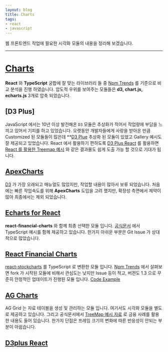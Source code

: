 ```yaml
---
layout: blog
title: Charts
tags:
- react
- javascript
---
```


웹 프론트엔드 작업에 필요한 시각화 모듈의 내용을 정리해 보겠습니다.

<hr>

# [Charts](https://en.wikipedia.org/wiki/Comparison_of_JavaScript_charting_libraries)

**React** 와 **TypeScript** 궁합에 잘 맞는 라이브러리 들 중 [Npm Trends](https://www.npmtrends.com/apexcharts-vs-chart.js-vs-d3-vs-echarts-vs-nvd3-vs-plotly.js-vs-recharts-vs-react-d3) 를 기준으로 비교 분석을 진행 하였습니다. 압도적 우위를 보여주는 모듈들은 <span style="color:var(--accent);">**d3, chart.js, echarts.js**</span> 3개로 압축 되었습니다.

## [D3 Plus]

JavaScript 에서는 10년 이상 발전해온 `D3` 모듈은 추상화가 적어서 작업량에 부담을 느끼고 있어서 기피를 하고 있었습니다. 오랫동안 개발자들에게 사랑을 받아온 만큼 Customized 된 모듈들이 많은데 **[D3 Plue](https://d3plus.org/?path=/story/advanced-treemap--small-data-threshold) 추상화 된 모듈이 있었고 Gallery 예시도 잘 제공되고 있었습니다. React 에서 활용하기 편하도록 [D3 Plus React](https://www.npmjs.com/package/d3plus-react) 를 활용하면
[React 를 활용한 Treemap 예시](https://github.com/ibrahimazam11/d3plus_treeMap_React) 와 같은 결과물도 쉽게 도출 가능 할 것으로 기대가 됩니다.

## [ApexCharts](https://apexcharts.com/react-chart-demos/treemap-charts/distributed/)

<span style="color:var(--accent);">[D3](https://www.npmjs.com/package/d3)</span> 가 가장 오래되고 매뉴얼도 많았지만, 작업할 내용이 많아서 보류 되었습니다. 처음에는 빠른 작업속도를 위해  **ApexCharts** 도입을 고려 했지만, 확장성 측면에서 제약이 많아 최종에서는 제외 되었습니다. 

## [Echarts for React](https://github.com/hustcc/echarts-for-react)

<span style="color:var(--strong);">**react-financial-charts**</span> 와 함께 최종 선택한 모듈 입니다. <span style="color:var(--accent);">[공식문서](https://echarts.apache.org/examples/en/editor.html?c=treemap-obama)</span> 에서 TypeScript 예시를 함께 제공하고 있습니다. 한가지 아쉬운 부분은 Git Issue 가 상대적으로 많았습니다.

## [React Financial Charts](https://react-financial.github.io/react-financial-charts/)

<span style="color:var(--accent);">[react-stockcharts](https://github.com/rrag/react-stockcharts)</span> 를 TypeScript 로 변환한 모듈 입니다. [Npm Trends](https://www.npmtrends.com/react-stockcharts-vs-react-financial-charts) 에서 살펴보면 fork 가 시작된 모듈에 비해서 관심도는 낮지만 Issue 등이 적고, 버젼도 1.3 으로 꾸준히 안정적인 업데이트가 진행된 모듈 입니다. [Code Example](https://codesandbox.io/s/c88wz)

## [AG Charts](https://github.com/ag-grid/ag-charts)

AG Grid 는 자료 테이블을 생성 및 관리하는 모듈 입니다. 여기서도 시각화 모듈을 별도로 제공하고 있습니다. 그리고 공식문서에서 [TreeMap 예시 자료](https://www.ag-grid.com/javascript-charts/gallery/market-index-treemap/) 로 금융 사례를 활용한 내용도 들어 있습니다. 한가지 단점은 프레임 크기의 변화에 따른 반응성이 안되는 부분이 아쉽습니다.

## [D3plus React](https://www.npmjs.com/package/d3plus-react)